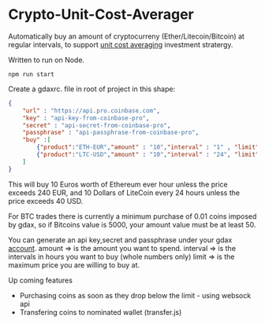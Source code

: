 # Crypto-Unit-Cost-Averager

Automatically buy an amount of cryptocurreny (Ether/Litecoin/Bitcoin) at regular intervals, to support [unit cost averaging](https://en.wikipedia.org/wiki/Dollar_cost_averaging) investment stratergy.


Written to run on Node.

`npm run start`

Create a gdaxrc. file in root of project in this shape:
~~~json
{
    "url" : "https://api.pro.coinbase.com",
    "key" : "api-key-from-coinbase-pro",
    "secret" : "api-secret-from-coinbase-pro",
    "passphrase" : "api-passphrase-from-coinbase-pro",
    "buy" :[
        {"product":"ETH-EUR","amount" : "10","interval" : "1" , "limit":240},
        {"product":"LTC-USD","amount" : "10","interval" : "24", "limit": 40}
    ]
}
~~~
This will buy 10 Euros worth of Ethereum ever hour unless the price exceeds 240 EUR, and 10 Dollars of LiteCoin every 24 hours unless the price exceeds 40 USD.

For BTC trades there is currently a minimum purchase of 0.01 coins imposed by gdax, so if Bitcoins value is 5000, your amount value must be at least 50.

You can generate an api key,secret and passphrase under your gdax [account](https://www.gdax.com/settings/api).
amount => is the amount you want to spend.
interval => is the intervals in hours you want to buy (whole numbers only)
limit => is the maximum price you are willing to buy at.


Up coming features
- Purchasing coins as soon as they drop below the limit - using websock api
- Transfering coins to nominated wallet (transfer.js)

